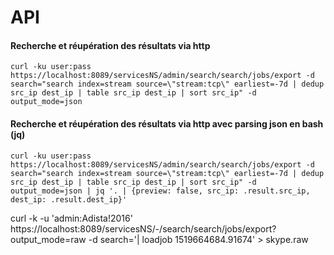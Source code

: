 # API

#### Recherche et réupération des résultats via http
```
curl -ku user:pass https://localhost:8089/servicesNS/admin/search/search/jobs/export -d search="search index=stream source=\"stream:tcp\" earliest=-7d | dedup src_ip dest_ip | table src_ip dest_ip | sort src_ip" -d output_mode=json
```

#### Recherche et réupération des résultats via http avec parsing json en bash (jq)
```
curl -ku user:pass https://localhost:8089/servicesNS/admin/search/search/jobs/export -d search="search index=stream source=\"stream:tcp\" earliest=-7d | dedup src_ip dest_ip | table src_ip dest_ip | sort src_ip" -d output_mode=json | jq '. | {preview: false, src_ip: .result.src_ip, dest_ip: .result.dest_ip}'
```


curl -k -u 'admin:Adista!2016'  https://localhost:8089/servicesNS/-/search/search/jobs/export?output_mode=raw -d search='| loadjob 1519664684.91674' > skype.raw